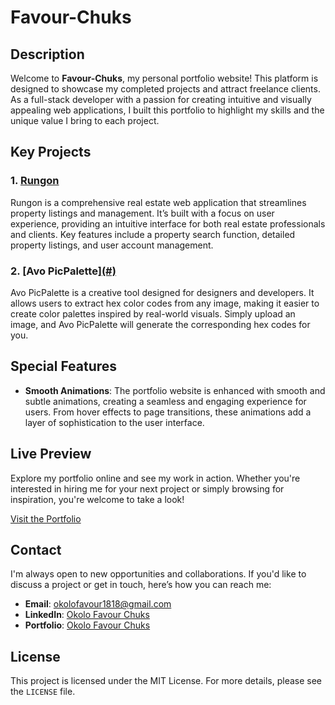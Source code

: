 # Favour-Chuks

## Description

Welcome to **Favour-Chuks**, my personal portfolio website! This platform is designed to showcase my completed projects and attract freelance clients. As a full-stack developer with a passion for creating intuitive and visually appealing web applications, I built this portfolio to highlight my skills and the unique value I bring to each project.

## Key Projects

### 1. [Rungon](https://github.com/Favour-chuks/Rungon)
Rungon is a comprehensive real estate web application that streamlines property listings and management. It’s built with a focus on user experience, providing an intuitive interface for both real estate professionals and clients. Key features include a property search function, detailed property listings, and user account management.

### 2. [Avo PicPalette][(#)](https://github.com/Favour-chuks/Avo-PicPalette)
Avo PicPalette is a creative tool designed for designers and developers. It allows users to extract hex color codes from any image, making it easier to create color palettes inspired by real-world visuals. Simply upload an image, and Avo PicPalette will generate the corresponding hex codes for you.

## Special Features

- **Smooth Animations**: The portfolio website is enhanced with smooth and subtle animations, creating a seamless and engaging experience for users. From hover effects to page transitions, these animations add a layer of sophistication to the user interface.

## Live Preview

Explore my portfolio online and see my work in action. Whether you're interested in hiring me for your next project or simply browsing for inspiration, you're welcome to take a look!

[Visit the Portfolio](#)

## Contact

I'm always open to new opportunities and collaborations. If you'd like to discuss a project or get in touch, here’s how you can reach me:

- **Email**: [okolofavour1818@gmail.com](mailto:okolofavour1818@gmail.com)
- **LinkedIn**: [Okolo Favour Chuks](https://www.linkedin.com/in/favour-chuks/)
- **Portfolio**: [Okolo Favour Chuks](https://my-portfolio-favour-chuks-projects.vercel.app)

## License

This project is licensed under the MIT License. For more details, please see the `LICENSE` file.

